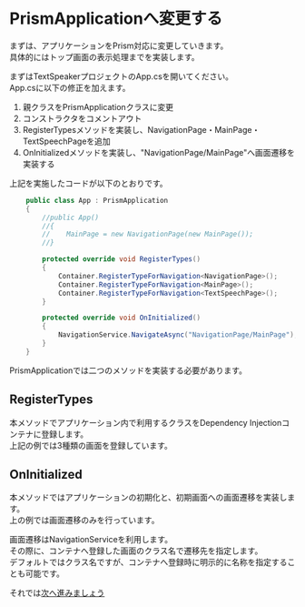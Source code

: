 # PrismApplicationへ変更する  

まずは、アプリケーションをPrism対応に変更していきます。  
具体的にはトップ画面の表示処理までを実装します。  

まずはTextSpeakerプロジェクトのApp.csを開いてください。  
App.csに以下の修正を加えます。

1. 親クラスをPrismApplicationクラスに変更  
2. コンストラクタをコメントアウト  
3. RegisterTypesメソッドを実装し、NavigationPage・MainPage・TextSpeechPageを追加    
4. OnInitializedメソッドを実装し、"NavigationPage/MainPage"へ画面遷移を実装する    

上記を実施したコードが以下のとおりです。  

```cs 
    public class App : PrismApplication
    {
        //public App()
        //{
        //    MainPage = new NavigationPage(new MainPage());
        //}

        protected override void RegisterTypes()
        {
            Container.RegisterTypeForNavigation<NavigationPage>();
            Container.RegisterTypeForNavigation<MainPage>();
            Container.RegisterTypeForNavigation<TextSpeechPage>();
        }

        protected override void OnInitialized()
        {
            NavigationService.NavigateAsync("NavigationPage/MainPage");
        }
    }
```

PrismApplicationでは二つのメソッドを実装する必要があります。  

## RegisterTypes  

本メソッドでアプリケーション内で利用するクラスをDependency Injectionコンテナに登録します。  
上記の例では3種類の画面を登録しています。  

## OnInitialized  

本メソッドではアプリケーションの初期化と、初期画面への画面遷移を実装します。  
上の例では画面遷移のみを行っています。  

画面遷移はNavigationServiceを利用します。  
その際に、コンテナへ登録した画面のクラス名で遷移先を指定します。    
デフォルトではクラス名ですが、コンテナへ登録時に明示的に名称を指定することも可能です。  
  

それでは[次へ進みましょう](03.HandsOn-NavigationCommand.md)


